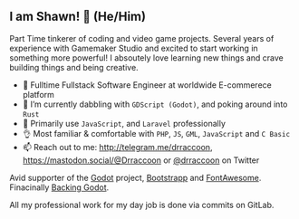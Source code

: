 ## I am Shawn! 👋 (He/Him)

Part Time tinkerer of coding and video game projects. Several years of experience with Gamemaker Studio and excited to start working in something more powerful!
I absoutely love learning new things and crave building things and being creative.

- 💼  Fulltime Fullstack Software Engineer at worldwide E-commerece platform
- 🌱  I’m currently dabbling with `GDScript (Godot)`, and poking around into `Rust`
- 🧰  Primarily use `JavaScript`, and `Laravel` professionally
- 👌  Most familiar & comfortable with `PHP`, `JS`, `GML`, `JavaScript` and `C Basic`
- 📫  Reach out to me: http://telegram.me/drraccoon, <a rel="me" href="https://mastodon.social/@Drraccoon">https://mastodon.social/@Drraccoon</a> or [@drraccoon](https://twitter.com/DrRaccoon) on Twitter

Avid supporter of the [Godot](https://godotengine.org/) project, [Bootstrapp](https://getbootstrap.com/) and [FontAwesome](https://fontawesome.com/). Finacinally [Backing Godot](https://www.patreon.com/bePatron?u=5597979).

All my professional work for my day job is done via commits on GitLab.
